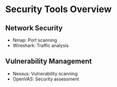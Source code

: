 # Security Tools Overview

## Network Security
- Nmap: Port scanning
- Wireshark: Traffic analysis

## Vulnerability Management
- Nessus: Vulnerability scanning
- OpenVAS: Security assessment
